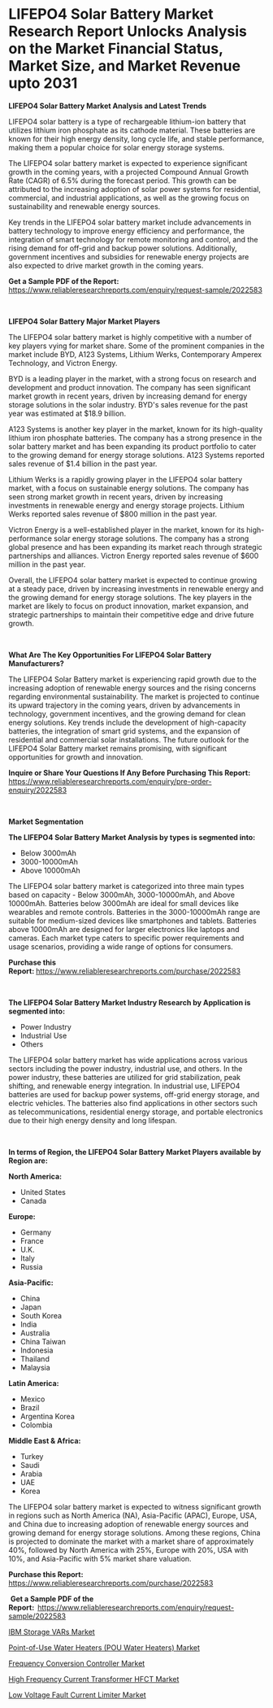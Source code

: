 <p><h1>LIFEPO4 Solar Battery Market Research Report Unlocks Analysis on the Market Financial Status, Market Size, and Market Revenue upto 2031</h1></p><p><strong>LIFEPO4 Solar Battery Market Analysis and Latest Trends</strong></p>
<p><p>LIFEPO4 solar battery is a type of rechargeable lithium-ion battery that utilizes lithium iron phosphate as its cathode material. These batteries are known for their high energy density, long cycle life, and stable performance, making them a popular choice for solar energy storage systems.</p><p>The LIFEPO4 solar battery market is expected to experience significant growth in the coming years, with a projected Compound Annual Growth Rate (CAGR) of 6.5% during the forecast period. This growth can be attributed to the increasing adoption of solar power systems for residential, commercial, and industrial applications, as well as the growing focus on sustainability and renewable energy sources.</p><p>Key trends in the LIFEPO4 solar battery market include advancements in battery technology to improve energy efficiency and performance, the integration of smart technology for remote monitoring and control, and the rising demand for off-grid and backup power solutions. Additionally, government incentives and subsidies for renewable energy projects are also expected to drive market growth in the coming years.</p></p>
<p><strong>Get a Sample PDF of the Report:&nbsp;</strong> <a href="https://www.reliableresearchreports.com/enquiry/request-sample/2022583">https://www.reliableresearchreports.com/enquiry/request-sample/2022583</a></p>
<p>&nbsp;</p>
<p><strong>LIFEPO4 Solar Battery Major Market Players</strong></p>
<p><p>The LIFEPO4 solar battery market is highly competitive with a number of key players vying for market share. Some of the prominent companies in the market include BYD, A123 Systems, Lithium Werks, Contemporary Amperex Technology, and Victron Energy.</p><p>BYD is a leading player in the market, with a strong focus on research and development and product innovation. The company has seen significant market growth in recent years, driven by increasing demand for energy storage solutions in the solar industry. BYD's sales revenue for the past year was estimated at $18.9 billion.</p><p>A123 Systems is another key player in the market, known for its high-quality lithium iron phosphate batteries. The company has a strong presence in the solar battery market and has been expanding its product portfolio to cater to the growing demand for energy storage solutions. A123 Systems reported sales revenue of $1.4 billion in the past year.</p><p>Lithium Werks is a rapidly growing player in the LIFEPO4 solar battery market, with a focus on sustainable energy solutions. The company has seen strong market growth in recent years, driven by increasing investments in renewable energy and energy storage projects. Lithium Werks reported sales revenue of $800 million in the past year.</p><p>Victron Energy is a well-established player in the market, known for its high-performance solar energy storage solutions. The company has a strong global presence and has been expanding its market reach through strategic partnerships and alliances. Victron Energy reported sales revenue of $600 million in the past year.</p><p>Overall, the LIFEPO4 solar battery market is expected to continue growing at a steady pace, driven by increasing investments in renewable energy and the growing demand for energy storage solutions. The key players in the market are likely to focus on product innovation, market expansion, and strategic partnerships to maintain their competitive edge and drive future growth.</p></p>
<p>&nbsp;</p>
<p><strong>What Are The Key Opportunities For LIFEPO4 Solar Battery Manufacturers?</strong></p>
<p><p>The LIFEPO4 Solar Battery market is experiencing rapid growth due to the increasing adoption of renewable energy sources and the rising concerns regarding environmental sustainability. The market is projected to continue its upward trajectory in the coming years, driven by advancements in technology, government incentives, and the growing demand for clean energy solutions. Key trends include the development of high-capacity batteries, the integration of smart grid systems, and the expansion of residential and commercial solar installations. The future outlook for the LIFEPO4 Solar Battery market remains promising, with significant opportunities for growth and innovation.</p></p>
<p><strong>Inquire or Share Your Questions If Any Before Purchasing This Report:</strong> <a href="https://www.reliableresearchreports.com/enquiry/pre-order-enquiry/2022583">https://www.reliableresearchreports.com/enquiry/pre-order-enquiry/2022583</a></p>
<p>&nbsp;</p>
<p><strong>Market Segmentation</strong></p>
<p><strong>The LIFEPO4 Solar Battery Market Analysis by types is segmented into:</strong></p>
<p><ul><li>Below 3000mAh</li><li>3000-10000mAh</li><li>Above 10000mAh</li></ul></p>
<p><p>The LIFEPO4 solar battery market is categorized into three main types based on capacity - Below 3000mAh, 3000-10000mAh, and Above 10000mAh. Batteries below 3000mAh are ideal for small devices like wearables and remote controls. Batteries in the 3000-10000mAh range are suitable for medium-sized devices like smartphones and tablets. Batteries above 10000mAh are designed for larger electronics like laptops and cameras. Each market type caters to specific power requirements and usage scenarios, providing a wide range of options for consumers.</p></p>
<p><strong>Purchase this Report:&nbsp;</strong><a href="https://www.reliableresearchreports.com/purchase/2022583">https://www.reliableresearchreports.com/purchase/2022583</a></p>
<p>&nbsp;</p>
<p><strong>The LIFEPO4 Solar Battery Market Industry Research by Application is segmented into:</strong></p>
<p><ul><li>Power Industry</li><li>Industrial Use</li><li>Others</li></ul></p>
<p><p>The LIFEPO4 solar battery market has wide applications across various sectors including the power industry, industrial use, and others. In the power industry, these batteries are utilized for grid stabilization, peak shifting, and renewable energy integration. In industrial use, LIFEPO4 batteries are used for backup power systems, off-grid energy storage, and electric vehicles. The batteries also find applications in other sectors such as telecommunications, residential energy storage, and portable electronics due to their high energy density and long lifespan.</p></p>
<p>&nbsp;</p>
<p><strong>In terms of Region, the LIFEPO4 Solar Battery Market Players available by Region are:</strong></p>
<p>
    <p> <strong> North America: </strong>
        <ul>
            <li>United States</li>
            <li>Canada</li>
        </ul>
        </p> 
    <p> <strong> Europe: </strong>
        <ul>
            <li>Germany</li>
            <li>France</li>
            <li>U.K.</li>
            <li>Italy</li>
            <li>Russia</li>
        </ul>
        </p> 
    <p> <strong> Asia-Pacific: </strong>
        <ul>
            <li>China</li>
            <li>Japan</li>
            <li>South Korea</li>
            <li>India</li>
            <li>Australia</li>
            <li>China Taiwan</li>
            <li>Indonesia</li>
            <li>Thailand</li>
            <li>Malaysia</li>
        </ul>
        </p> 
    <p> <strong> Latin America: </strong>
        <ul>
            <li>Mexico</li>
            <li>Brazil</li>
            <li>Argentina Korea</li>
            <li>Colombia</li>
        </ul>
        </p> 
    <p> <strong> Middle East & Africa: </strong>
        <ul>
            <li>Turkey</li>
            <li>Saudi</li>
            <li>Arabia</li>
            <li>UAE</li>
            <li>Korea</li>
        </ul>
    </p>
    </p>
<p><p>The LIFEPO4 solar battery market is expected to witness significant growth in regions such as North America (NA), Asia-Pacific (APAC), Europe, USA, and China due to increasing adoption of renewable energy sources and growing demand for energy storage solutions. Among these regions, China is projected to dominate the market with a market share of approximately 40%, followed by North America with 25%, Europe with 20%, USA with 10%, and Asia-Pacific with 5% market share valuation.</p></p>
<p><strong>Purchase this Report: </strong><a href="https://www.reliableresearchreports.com/purchase/2022583">https://www.reliableresearchreports.com/purchase/2022583</a></p>
<p>&nbsp;<strong>Get a Sample PDF of the Report:&nbsp;&nbsp;</strong><a href="https://www.reliableresearchreports.com/enquiry/request-sample/2022583">https://www.reliableresearchreports.com/enquiry/request-sample/2022583</a></p>
<p><strong></strong></p>
<p><p><a href="https://forested-sushi-9b0.notion.site/IBM-Storage-VARs-Market-Research-Report-Provides-thorough-Industry-Overview-which-offers-an-In-Dept-7d2df1ab46db41feafa841d58f4553c7">IBM Storage VARs Market</a></p><p><a href="https://view.publitas.com/reportprime-1/point-of-use-water-heaters-pou-water-heaters-market-size-global-industry-overview-market-segmentation-and-forecast-2024-to-2031/">Point-of-Use Water Heaters (POU Water Heaters) Market</a></p><p><a href="https://lydian-appliance-61d.notion.site/Frequency-Conversion-Controller-Market-Growth-Market-Trends-COVID-19-Impact-and-Forecasts-for-per-7afd16fcdbba4f41a059bc377c9ce719">Frequency Conversion Controller Market</a></p><p><a href="https://github.com/edytherolanlouisejk1miz0wig/Market-Research-Report-List-1/blob/main/high-frequency-current-transformer-hfct-market.md">High Frequency Current Transformer HFCT Market</a></p><p><a href="https://github.com/peachesmcdowel1/Market-Research-Report-List-1/blob/main/low-voltage-fault-current-limiter-market.md">Low Voltage Fault Current Limiter Market</a></p></p>